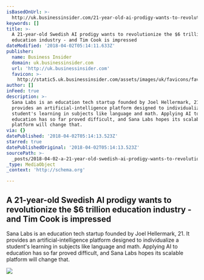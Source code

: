 ```yaml
---
isBasedOnUrl: >-
  http://uk.businessinsider.com/21-year-old-ai-prodigy-wants-to-revolutionize-the-education-industry-2018-3?r=US&IR=T&utm_content=buffer92cb5&utm_medium=social&utm_source=facebook.com&utm_campaign=buffer-ti
keywords: []
title: >-
  A 21-year-old Swedish AI prodigy wants to revolutionize the $6 trillion
  education industry - and Tim Cook is impressed
dateModified: '2018-04-02T05:14:11.633Z'
publisher:
  name: Business Insider
  domain: uk.businessinsider.com
  url: 'http://uk.businessinsider.com'
  favicon: >-
    http://static5.uk.businessinsider.com/assets/images/uk/favicons/favicon.ico?v=BI-UK-2016-03-31
author: []
inFeed: true
description: >-
  Sana Labs is an education tech startup founded by Joel Hellermark, 21. It
  provides an artificial-intelligence platform designed to individualize a
  student's learning in subjects like language and math. Applying AI to
  education has so far proved difficult, and Sana Labs hopes its scalable
  platform will change that.
via: {}
datePublished: '2018-04-02T05:14:13.523Z'
starred: true
datePublishedOriginal: '2018-04-02T05:14:13.523Z'
sourcePath: >-
  _posts/2018-04-02-a-21-year-old-swedish-ai-prodigy-wants-to-revolutionize-the.md
_type: MediaObject
_context: 'http://schema.org'

---
```

<article style=""><h1>A 21-year-old Swedish AI prodigy wants to revolutionize the $6 trillion education industry - and Tim Cook is impressed</h1><p>Sana Labs is an education tech startup founded by Joel Hellermark, 21. It provides an artificial-intelligence platform designed to individualize a student's learning in subjects like language and math. Applying AI to education has so far proved difficult, and Sana Labs hopes its scalable platform will change that.</p><img src="http://static1.uk.businessinsider.com/image/59bfe4a3ba785e0bff4bf6a0-2400/gettyimages-846152428.jpg" /></article>